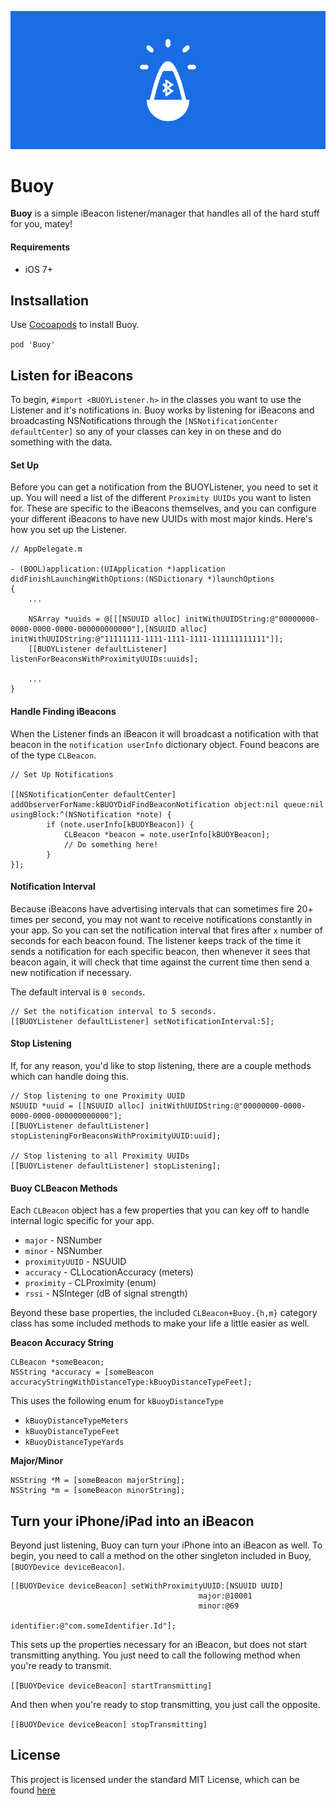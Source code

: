 ![banner](/Resources/banner.png)

# Buoy

**Buoy** is a simple iBeacon listener/manager that handles all of the hard stuff for you, matey!

#### Requirements

* iOS 7+

## Instsallation

Use [Cocoapods](http://www.cocoapods.org) to install Buoy.

`pod 'Buoy'`

## Listen for iBeacons

To begin, `#import <BUOYListener.h>` in the classes you want to use the Listener and it's notifications in. Buoy works by listening for iBeacons and broadcasting NSNotifications through the `[NSNotificationCenter defaultCenter]` so any of your classes can key in on these and do something with the data.

#### Set Up

Before you can get a notification from the BUOYListener, you need to set it up. You will need a list of the different `Proximity UUIDs` you want to listen for. These are specific to the iBeacons themselves, and you can configure your different iBeacons to have new UUIDs with most major kinds. Here's how you set up the Listener.

```objc
// AppDelegate.m

- (BOOL)application:(UIApplication *)application didFinishLaunchingWithOptions:(NSDictionary *)launchOptions
{
    ...

    NSArray *uuids = @[[[NSUUID alloc] initWithUUIDString:@"00000000-0000-0000-0000-000000000000"],[NSUUID alloc] initWithUUIDString:@"11111111-1111-1111-1111-111111111111"]];
    [[BUOYListener defaultListener] listenForBeaconsWithProximityUUIDs:uuids];

    ...
}
```

#### Handle Finding iBeacons

When the Listener finds an iBeacon it will broadcast a notification with that beacon in the `notification userInfo` dictionary object. Found beacons are of the type `CLBeacon`.

```objc
// Set Up Notifications

[[NSNotificationCenter defaultCenter] addObserverForName:kBUOYDidFindBeaconNotification object:nil queue:nil usingBlock:^(NSNotification *note) {
        if (note.userInfo[kBUOYBeacon]) {
            CLBeacon *beacon = note.userInfo[kBUOYBeacon];
            // Do something here!
        }
}];
```

#### Notification Interval

Because iBeacons have advertising intervals that can sometimes fire 20+ times per second, you may not want to receive notifications constantly in your app. So you can set the notification interval that fires after `x` number of seconds for each beacon found. The listener keeps track of the time it sends a notification for each specific beacon, then whenever it sees that beacon again, it will check that time against the current time then send a new notification if necessary.

The default interval is `0 seconds`.

```objc
// Set the notification interval to 5 seconds.
[[BUOYListener defaultListener] setNotificationInterval:5];
```

#### Stop Listening

If, for any reason, you'd like to stop listening, there are a couple methods which can handle doing this.

```objc
// Stop listening to one Proximity UUID
NSUUID *uuid = [[NSUUID alloc] initWithUUIDString:@"00000000-0000-0000-0000-000000000000"];
[[BUOYListener defaultListener] stopListeningForBeaconsWithProximityUUID:uuid];

// Stop listening to all Proximity UUIDs
[[BUOYListener defaultListener] stopListening];
```

#### Buoy CLBeacon Methods

Each `CLBeacon` object has a few properties that you can key off to handle internal logic specific for your app.

* `major` - NSNumber
* `minor` - NSNumber
* `proximityUUID` - NSUUID
* `accuracy` - CLLocationAccuracy (meters)
* `proximity` - CLProximity (enum)
* `rssi` - NSInteger (dB of signal strength)

Beyond these base properties, the included `CLBeacon+Buoy.{h,m}` category class has some included methods to make your life a little easier as well.

**Beacon Accuracy String**

```objc
CLBeacon *someBeacon;
NSString *accuracy = [someBeacon accuracyStringWithDistanceType:kBuoyDistanceTypeFeet];
```

This uses the following enum for `kBuoyDistanceType`

* `kBuoyDistanceTypeMeters`
* `kBuoyDistanceTypeFeet`
* `kBuoyDistanceTypeYards`

**Major/Minor**

```objc
NSString *M = [someBeacon majorString];
NSString *m = [someBeacon minorString];
```

## Turn your iPhone/iPad into an iBeacon

Beyond just listening, Buoy can turn your iPhone into an iBeacon as well. To begin, you need to call a method on the other singleton included in Buoy, `[BUOYDevice deviceBeacon]`.

```objc
[[BUOYDevice deviceBeacon] setWithProximityUUID:[NSUUID UUID]
                                          major:@10001
                                          minor:@69
                                     identifier:@"com.someIdentifier.Id"];
```

This sets up the properties necessary for an iBeacon, but does not start transmitting anything. You just need to call the following method when you're ready to transmit.

`[[BUOYDevice deviceBeacon] startTransmitting]`

And then when you're ready to stop transmitting, you just call the opposite.

`[[BUOYDevice deviceBeacon] stopTransmitting]`

## License

This project is licensed under the standard MIT License, which can be found [here](/LICENSE.md)
